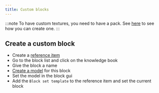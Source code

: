```yaml
---
title: Custom blocks
---
```


:::note
To have custom textures, you need to have a pack. See [here](pack.md#create-a-pack) to see how you can create one.
:::

## Create a custom block

* Create a [reference item](custom-items.md)
* Go to the block list and click on the knowledge book
* Give the block a name
* [Create a model](custom-models.md) for this block
* Set the model in the block gui
* Add the `Block set template` to the reference item and set the current block
